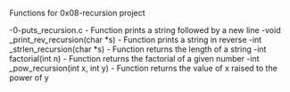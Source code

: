 Functions for 0x08-recursion project

-0-puts_recursion.c - Function prints a string followed by a new line
-void _print_rev_recursion(char *s) - Function prints a string in reverse
-int _strlen_recursion(char *s) - Function returns the length of a string
-int factorial(int n) -  Function returns the factorial of a given number
-int _pow_recursion(int x, int y) - Function returns the value of x raised to the power of y
